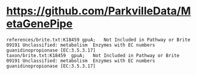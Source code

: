 # https://github.com/ParkvilleData/MetaGenePipe

```console
references/brite.txt:K18459	gpuA;	Not Included in Pathway or Brite	09191 Unclassified: metabolism	Enzymes with EC numbers	guanidinopropionase [EC:3.5.3.17]
taxon/brite.txt:K18459	gpuA;	Not Included in Pathway or Brite	09191 Unclassified: metabolism	Enzymes with EC numbers	guanidinopropionase [EC:3.5.3.17]

```
